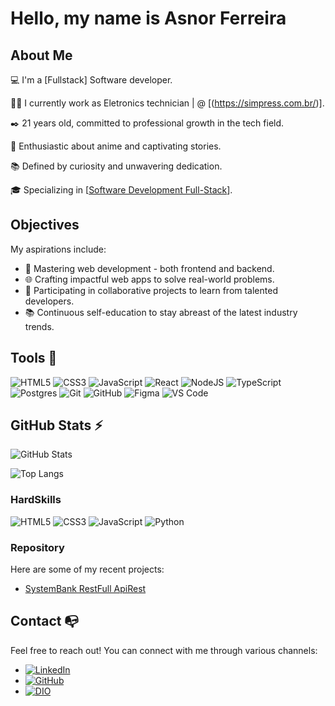 # Hello, my name is Asnor Ferreira 

## About Me

💻 I'm a [Fullstack] Software developer.

👩‍💻 I currently work as Eletronics technician | @ [(https://simpress.com.br/)].

✒️ 21 years old, committed to professional growth in the tech field.

🔎 Enthusiastic about anime and captivating stories.

📚 Defined by curiosity and unwavering dedication.

🎓 Specializing in [[Software Development Full-Stack](https://cubos.academy/cursos/desenvolvimento-de-software-v2)]. 

## Objectives

My aspirations include:

- 🚀 Mastering web development - both frontend and backend.
- 🌐 Crafting impactful web apps to solve real-world problems.
- 🔄 Participating in collaborative projects to learn from talented developers.
- 📚 Continuous self-education to stay abreast of the latest industry trends.


## Tools  🔧

![HTML5](https://img.shields.io/badge/html5-%23E34F26.svg?style=for-the-badge&logo=html5&logoColor=white)
![CSS3](https://img.shields.io/badge/css3-%231572B6.svg?style=for-the-badge&logo=css3&logoColor=white)
![JavaScript](https://img.shields.io/badge/javascript-%23323330.svg?style=for-the-badge&logo=javascript&logoColor=%23F7DF1E)
![React](https://img.shields.io/badge/react-%2320232a.svg?style=for-the-badge&logo=react&logoColor=%2361DAFB)
![NodeJS](https://img.shields.io/badge/node.js-6DA55F?style=for-the-badge&logo=node.js&logoColor=white)
![TypeScript](https://img.shields.io/badge/typescript-%23007ACC.svg?style=for-the-badge&logo=typescript&logoColor=white)
![Postgres](https://img.shields.io/badge/postgres-%23316192.svg?style=for-the-badge&logo=postgresql&logoColor=white)
![Git](https://img.shields.io/badge/git-%23F05033.svg?style=for-the-badge&logo=git&logoColor=white)
![GitHub](https://img.shields.io/badge/github-%23121011.svg?style=for-the-badge&logo=github&logoColor=white)
![Figma](https://img.shields.io/badge/figma-%23F24E1E.svg?style=for-the-badge&logo=figma&logoColor=white)
![VS Code](https://img.shields.io/badge/VS%20Code-0078d7.svg?style=for-the-badge&logo=visual-studio-code&logoColor=white)


## GitHub Stats ⚡

![GitHub Stats](https://github-readme-stats.vercel.app/api?username=asnorferreira&theme=transparent&bg_color=000&border_color=30A3DC&show_icons=true&icon_color=30A3DC&title_color=E94D5F&text_color=FFF)

![Top Langs](https://github-readme-stats-git-masterrstaa-rickstaa.vercel.app/api/top-langs/?username=asnorferreira&layout=compact&bg_color=000&border_color=30A3DC&title_color=E94D5F&text_color=FFF)

### HardSkills

![HTML5](https://img.shields.io/badge/HTML5-000?style=for-the-badge&logo=html5)
![CSS3](https://img.shields.io/badge/CSS3-000?style=for-the-badge&logo=css3&logoColor=264CE4)
![JavaScript](https://img.shields.io/badge/JavaScript-000?style=for-the-badge&logo=javascript)
![Python](https://img.shields.io/badge/Python-000?style=for-the-badge&logo=python)


### Repository

Here are some of my recent projects:

- [SystemBank RestFull ApiRest](https://github.com/asnorferreira/SystemBank-RestFull-ApiRest)


## Contact 📭

Feel free to reach out! You can connect with me through various channels:

- [![LinkedIn](https://img.shields.io/badge/LinkedIn-000?style=for-the-badge&logo=linkedin&logoColor=0E76A8)](https://www.linkedin.com/in/asnor-ferreira-3a141a219/)
- [![GitHub](https://img.shields.io/badge/GitHub-000?style=for-the-badge&logo=GitHub)](https://github.com/asnorferreira?tab=repositories)
- [![DIO](https://img.shields.io/badge/MEU_PERFIL_NA_DIO-000?style=for-the-badge&logo=DIO)](https://web.dio.me/users/asnorferreira?tab=skills)
